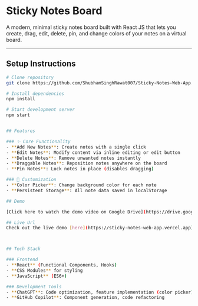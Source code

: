 # Sticky Notes Board

A modern, minimal sticky notes board built with React JS that lets you create, drag, edit, delete, pin, and change colors of your notes on a virtual board.

---

## Setup Instructions

```bash
# Clone repository
git clone https://github.com/ShubhamSinghRawat007/Sticky-Notes-Web-App.git

# Install dependencies
npm install

# Start development server
npm start


## Features

### ✨ Core Functionality
- **Add New Notes**: Create notes with a single click
- **Edit Notes**: Modify content via inline editing or edit button
- **Delete Notes**: Remove unwanted notes instantly
- **Draggable Notes**: Reposition notes anywhere on the board
- **Pin Notes**: Lock notes in place (disables dragging)

### 🎨 Customization
- **Color Picker**: Change background color for each note
- **Persistent Storage**: All note data saved in localStorage

## Demo

[Click here to watch the demo video on Google Drive](https://drive.google.com/file/d/1qyAhF-XSPKfuAkTKNMJgN_zvYVgP11MI/view?usp=sharing)

## Live Url
Check out the live demo [here](https://sticky-notes-web-app.vercel.app).



## Tech Stack

### Frontend
- **React** (Functional Components, Hooks)
- **CSS Modules** for styling
- **JavaScript** (ES6+)

### Development Tools
- **ChatGPT**: Code optimization, feature implementation (color picker), styling improvements
- **GitHub Copilot**: Component generation, code refactoring
